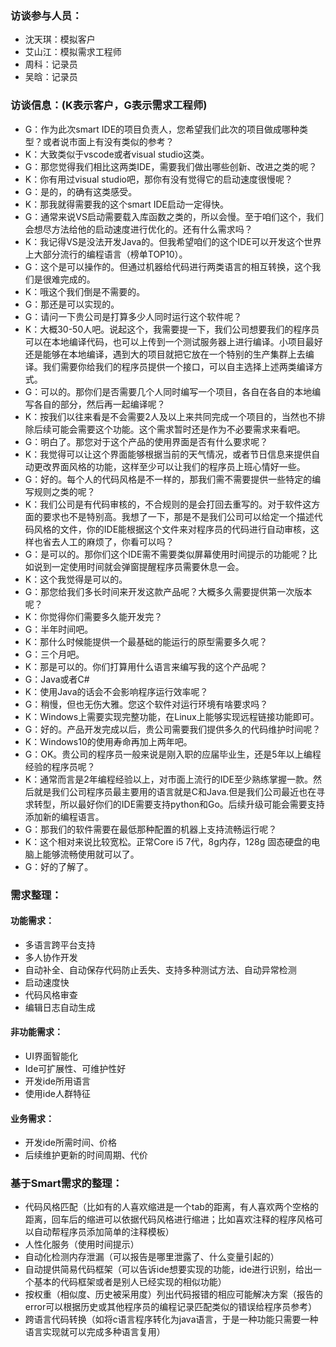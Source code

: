 ### 访谈参与人员：
* 沈天琪：模拟客户
* 艾山江：模拟需求工程师
* 周科：记录员
* 吴晗：记录员

### 访谈信息：(K表示客户，G表示需求工程师)
* G：作为此次smart IDE的项目负责人，您希望我们此次的项目做成哪种类型？或者说市面上有没有类似的参考？
* K：大致类似于vscode或者visual studio这类。
* G：那您觉得我们相比这两类IDE，需要我们做出哪些创新、改进之类的呢？
* K：你有用过visual studio吧，那你有没有觉得它的启动速度很慢呢？
* G：是的，的确有这类感受。
* K：那我就得需要我的这个smart IDE启动一定得快。
* G：通常来说VS启动需要载入库函数之类的，所以会慢。至于咱们这个，我们会想尽方法给他的启动速度进行优化的。还有什么需求吗？
* K：我记得VS是没法开发Java的。但我希望咱们的这个IDE可以开发这个世界上大部分流行的编程语言（榜单TOP10）。
* G：这个是可以操作的。但通过机器给代码进行两类语言的相互转换，这个我们是很难完成的。
* K：哦这个我们倒是不需要的。
* G：那还是可以实现的。
* G：请问一下贵公司是打算多少人同时运行这个软件呢？
* K：大概30-50人吧。说起这个，我需要提一下，我们公司想要我们的程序员可以在本地编译代码，也可以上传到一个测试服务器上进行编译。小项目最好还是能够在本地编译，遇到大的项目就把它放在一个特别的生产集群上去编译。我们需要你给我们的程序员提供一个接口，可以自主选择上述两类编译方式。
* G：可以的。那你们是否需要几个人同时编写一个项目，各自在各自的本地编写各自的部分，然后再一起编译呢？
* K：按我们以往来看是不会需要2人及以上来共同完成一个项目的，当然也不排除后续可能会需要这个功能。这个需求暂时还是作为不必要需求来看吧。
* G：明白了。那您对于这个产品的使用界面是否有什么要求呢？
* K：我觉得可以让这个界面能够根据当前的天气情况，或者节日信息来提供自动更改界面风格的功能，这样至少可以让我们的程序员上班心情好一些。
* G：好的。每个人的代码风格是不一样的，那我们需不需要提供一些特定的编写规则之类的呢？
* K：我们公司是有代码审核的，不合规则的是会打回去重写的。对于软件这方面的要求也不是特别高。我想了一下，那是不是我们公司可以给定一个描述代码风格的文件，你的IDE能根据这个文件来对程序员的代码进行自动审核，这样也省去人工的麻烦了，你看可以吗？
* G：是可以的。那你们这个IDE需不需要类似屏幕使用时间提示的功能呢？比如说到一定使用时间就会弹窗提醒程序员需要休息一会。
* K：这个我觉得是可以的。
* G：那您给我们多长时间来开发这款产品呢？大概多久需要提供第一次版本呢？
* K：你觉得你们需要多久能开发完？
* G：半年时间吧。
* K：那什么时候能提供一个最基础的能运行的原型需要多久呢？
* G：三个月吧。
* K：那是可以的。你们打算用什么语言来编写我的这个产品呢？
* G：Java或者C#
* K：使用Java的话会不会影响程序运行效率呢？
* G：稍慢，但也无伤大雅。您这个软件对运行环境有啥要求吗？
* K：Windows上需要实现完整功能，在Linux上能够实现远程链接功能即可。
* G：好的。产品开发完成以后，贵公司需要我们提供多久的代码维护时间呢？
* K：Windows10的使用寿命再加上两年吧。
* G：OK。贵公司的程序员一般来说是刚入职的应届毕业生，还是5年以上编程经验的程序员呢？
* K：通常而言是2年编程经验以上，对市面上流行的IDE至少熟练掌握一款。然后就是我们公司程序员最主要用的语言就是C和Java.但是我们公司最近也在寻求转型，所以最好你们的IDE需要支持python和Go。后续升级可能会需要支持添加新的编程语言。
* G：那我们的软件需要在最低那种配置的机器上支持流畅运行呢？
* K：这个相对来说比较宽松。正常Core i5 7代，8g内存，128g 固态硬盘的电脑上能够流畅使用就可以了。
* G：好的了解了。

### 需求整理：
#### 功能需求：
* 多语言跨平台支持
* 多人协作开发
* 自动补全、自动保存代码防止丢失、支持多种测试方法、自动异常检测
* 启动速度快
* 代码风格审查
* 编辑日志自动生成

#### 非功能需求：
* UI界面智能化
* Ide可扩展性、可维护性好
* 开发ide所用语言
* 使用ide人群特征

#### 业务需求：
* 开发ide所需时间、价格
* 后续维护更新的时间周期、代价

### 基于Smart需求的整理：
* 代码风格匹配（比如有的人喜欢缩进是一个tab的距离，有人喜欢两个空格的距离，回车后的缩进可以依据代码风格进行缩进；比如喜欢注释的程序风格可以自动帮程序员添加简单的注释模板）
* 人性化服务（使用时间提示）
* 自动化检测内存泄漏（可以报告是哪里泄露了、什么变量引起的）
* 自动提供简易代码框架（可以告诉ide想要实现的功能，ide进行识别，给出一个基本的代码框架或者是别人已经实现的相似功能）
* 按权重（相似度、历史被采用度）列出代码报错的相应可能解决方案（报告的error可以根据历史或其他程序员的编程记录匹配类似的错误给程序员参考）
* 跨语言代码转换（如将c语言程序转化为java语言，于是一种功能只需要一种语言实现就可以完成多种语言复用）
